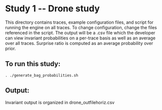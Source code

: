 # Study 1 -- Drone study
This directory contains traces, example configuration files, and script for running the engine on all traces. To change configuration, change the files referenced in the script.
The output will be a .csv file which the developer can view invariant probabilities on a per-trace basis as well as an average over all traces. Surprise ratio is computed as an average probability over prior.

## To run this study:

```
. ./generate_bag_probabilities.sh
```

## Output:

Invariant output is organized in drone_outfilehoriz.csv
